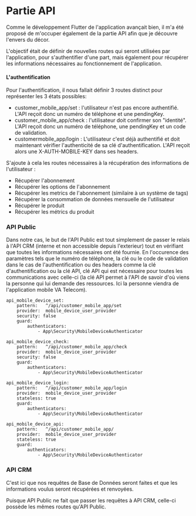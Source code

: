 # Partie API

Comme le développement Flutter de l'application avançait bien, il m'a été proposé de m'occuper également de la partie API afin que je découvre l'envers du décor.

L'objectif était de définir de nouvelles routes qui seront utilisées par l'application, pour s'authentifier d'une part, mais également pour récupérer les informations nécessaires au fonctionnement de l'application.

#### L'authentification

Pour l'authentification, il nous fallait définir 3 routes distinct pour représenter les 3 états possibles:&#x20;

* customer\_mobile\_app/set : l'utilisateur n'est pas encore authentifié. L'API reçoit donc un numéro de téléphone et une pendingKey.
* customer\_mobile\_app/check : l'utilisateur doit confirmer son "identité". L'API reçoit donc un numéro de téléphone, une pendingKey et un code de validation.
* customermobile\_app/login : L'utilisateur c'est déjà authentifié et doit maintenant vérifier l'authenticité de sa clé d'authentification. L'API reçoit alors une X-AUTH-MOBILE-KEY dans ses headers.

S'ajoute à cela les routes nécessaires à la récupération des informations de l'utilisateur :&#x20;

* Récupérer l'abonnement
* Récupérer les options de l'abonnement
* Récupérer les metrics de l'abonnement (similaire à un système de tags)
* Récupérer la consommation de données mensuelle de l'utilisateur
* Récupérer le produit
* Récupérer les métrics du produit

### API Public

Dans notre cas, le but de l'API Public est tout simplement de passer le relais à l'API CRM (interne et non accessible depuis l'exterieur) tout en vérifiant que toutes les informations nécessaires ont été fournie. En l'occurence des paramètres tels que le numéro de téléphone, la clé ou le code de validation dans le cas de l'authentification ou des headers comme la clé d'authentification ou la clé API, clé API qui est nécessaire pour toutes les communications avec celle-ci (la clé API permet à l'API de savoir d'où viens la personne qui lui demande des ressources. Ici la personne viendra de l'application mobile VA Telecom).

```
api_mobile_device_set:
    pattern:   ^/api/customer_mobile_app/set
    provider:  mobile_device_user_provider
    security: false
    guard:
        authenticators:
            - App\Security\MobileDeviceAuthenticator

api_mobile_device_check:
    pattern:   ^/api/customer_mobile_app/check
    provider:  mobile_device_user_provider
    security: false
    guard:
        authenticators:
            - App\Security\MobileDeviceAuthenticator

api_mobile_device_login:
    pattern:   ^/api/customer_mobile_app/login
    provider:  mobile_device_user_provider
    stateless: true
    guard:
        authenticators:
            - App\Security\MobileDeviceAuthenticator
            
api_mobile_device_api:
    pattern:   ^/api/customer_mobile_app/
    provider:  mobile_device_user_provider
    stateless: true
    guard:
        authenticators:
            - App\Security\MobileDeviceAuthenticator
```

### API CRM

C'est ici que nos requêtes de Base de Données seront faites et que les informations voulus seront récupérées et renvoyées.

Puisque API Public ne fait que passer les requêtes à API CRM, celle-ci possède les mêmes routes qu'API Public.
